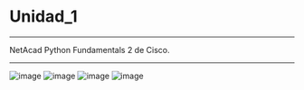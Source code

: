 # Unidad_1

________________________________________________________________________________________
NetAcad Python Fundamentals 2 de Cisco.
________________________________________________________________________________________
![image](https://github.com/user-attachments/assets/1d3cfafb-18d4-4c4c-84ee-a11f9a05d8fe)
![image](https://github.com/user-attachments/assets/4c2240a8-8450-4a8d-888d-791763321d8e)
![image](https://github.com/user-attachments/assets/53c8f4f1-9348-4090-a6e1-51dfb65cc409)
![image](https://github.com/user-attachments/assets/71cca12a-f062-47e2-9935-996052ac6ea3)
